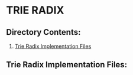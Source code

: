 # TRIE RADIX

## Directory Contents:
1. [Trie Radix Implementation Files](#trie-radix-implementation-files)

## Trie Radix Implementation Files: